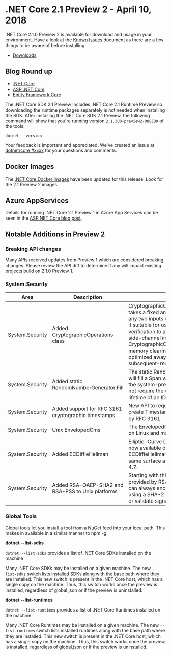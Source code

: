 # .NET Core 2.1 Preview 2 - April 10, 2018

.NET Core 2.1.0 Preview 2 is available for download and usage in your environment. Have a look at the [Known Issues](2.1.0-preview2-known-issues.md) document as there are a few things to be aware of before installing.

* [Downloads](https://www.microsoft.com/net/download/dotnet-core/)

## Blog Round up

* [.NET Core](https://blogs.msdn.microsoft.com/dotnet/)
* [ASP .NET Core](https://blogs.msdn.microsoft.com/webdev/)
* [Entity Framework Core](https://blogs.msdn.microsoft.com/dotnet/)

The .NET Core SDK 2.1 Preview includes .NET Core 2.1 Runtime Preview so downloading the runtime packages separately is not needed when installing the SDK. After installing the .NET Core SDK 2.1 Preview, the following command will show that you're running version `2.1.300-preview2-008530` of the tools.

`dotnet --version`

Your feedback is important and appreciated. We've created an issue at [dotnet/core #xxxx](https://github.com/dotnet/core/issues/xxxx) for your questions and comments.

## Docker Images

The [.NET Core Docker images](https://hub.docker.com/r/microsoft/dotnet/) have been updated for this release. Look for the 2.1 Preview 2 images.

## Azure AppServices

Details for running .NET Core 2.1 Preview 1 in Azure App Services can be seen in the [ASP.NET Core blog post](https://blogs.msdn.microsoft.com/webdev/2018/02/27/asp-net-core-2-1-0-preview1-using-asp-net-core-previews-on-azure-app-service/).

## Notable Additions in Preview 2

### Breaking API changes

Many APIs received updates from Preview 1 which are considered breaking changes. Please review the API diff to determine if any will impact existing projects build on 2.1.0 Preview 1.

### System.Security

| Area | Description | Details |
| ---- | ----------- | ------- |
| System.Security | Added CryptographicOperations class | CryptographicOperations.FixedTimeEquals takes a fixed amount of time to return for any two inputs of the same length, making it suitable for use in cryptographic verification to avoid contributing to timing side-channel information.  CryptographicOperations.ZeroMemory is a memory clearing routine which cannot be optimized away via a write-without-subsequent-read optimization. |
| System.Security | Added static RandomNumberGenerator.Fill | The static RandomNumberGenerator.Fill will fill a Span with random values using the system-preferred CSPRNG, and does not require the caller to manage the lifetime of an IDisposable resource. |
| System.Security | Added support for RFC 3161 cryptographic timestamps | New API to request, read, validate, and create TimestampToken values as defined by RFC 3161. |
| System.Security | Unix EnvelopedCms | The EnvelopedCms class is now available on Linux and macOS. |
| System.Security | Added ECDiffieHellman | Elliptic-Curve Diffie-Hellman (ECDH) is now available on .NET Core via the ECDiffieHellman class family with the same surface area as .NET Framework 4.7. |
| System.Security | Added RSA-OAEP-SHA2 and RSA-PSS to Unix platforms | Starting with this release the instance provided by RSA.Create() on .NET Core can always encrypt or decrypt with OAEP using a SHA-2 digest, as well as generate or validate signatures using RSA-PSS. |

### Global Tools

Global tools let you install a tool from a NuGet feed into your local path. This makes in available in a similar manner to npm -g.

**dotnet --list-sdks**

`dotnet --list-sdks` provides a list of .NET Core SDKs installed on the machine

Many .NET Core SDKs may be installed on a given machine. The new `--list-sdks` switch lists installed SDKs along with the base path where they are installed. This new switch is present in the .NET Core host, which has a single copy on the machine. Thus, this switch works once the preview is installed, regardless of global.json or if the preview is uninstalled.

**dotnet --list-runtimes**

`dotnet --list-runtimes` provides a list of .NET Core Runtimes installed on the machine

Many .NET Core Runtimes may be installed on a given machine. The new `--list-runtimes` switch lists installed runtimes along with the base path where they are installed. This new switch is present in the .NET Core host, which has a single copy on the machine. Thus, this switch works once the preview is installed, regardless of global.json or if the preview is uninstalled.
